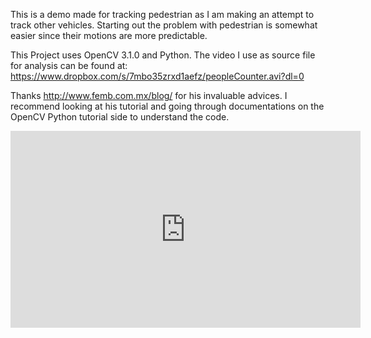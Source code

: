 This is a demo made for tracking pedestrian as I am making an attempt to track other vehicles. Starting out the problem with pedestrian is somewhat easier since their motions are more predictable.

This Project uses OpenCV 3.1.0 and Python.
The video I use as source file for analysis can be found at: https://www.dropbox.com/s/7mbo35zrxd1aefz/peopleCounter.avi?dl=0

Thanks http://www.femb.com.mx/blog/ for his invaluable advices. I recommend looking at his tutorial and going through documentations on the OpenCV Python tutorial side to understand the code.

<iframe width="560" height="315" src="https://www.youtube.com/embed/ZYgb9e5i_JM" frameborder="0" allowfullscreen></iframe>
